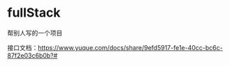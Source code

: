 # fullStack
帮别人写的一个项目

接口文档：https://www.yuque.com/docs/share/9efd5917-fe1e-40cc-bc6c-87f2e03c6b0b?#
